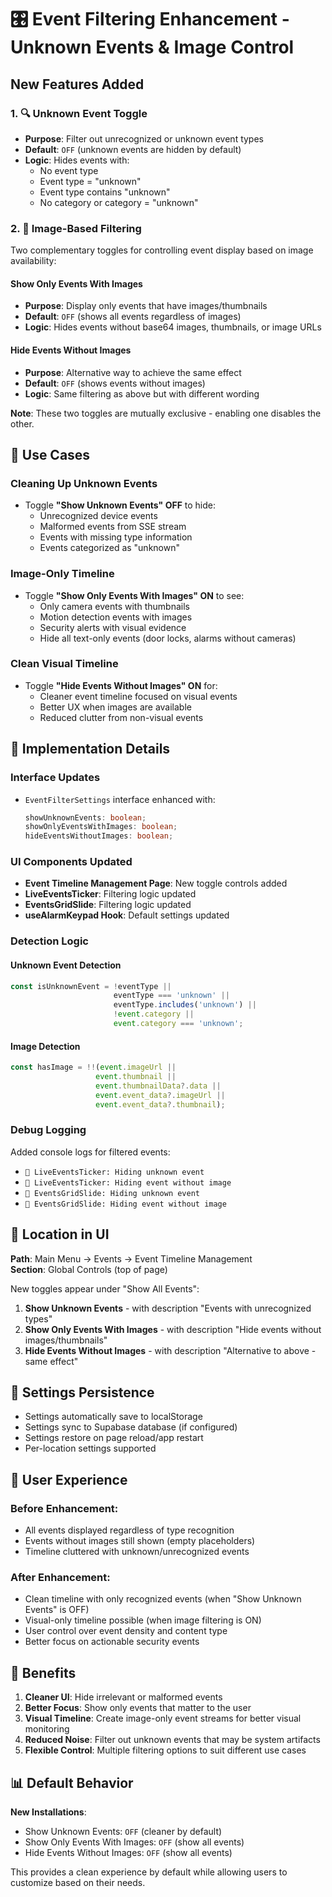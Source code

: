 # 🎛️ Event Filtering Enhancement - Unknown Events & Image Control

## New Features Added

### 1. 🔍 **Unknown Event Toggle**
- **Purpose**: Filter out unrecognized or unknown event types
- **Default**: `OFF` (unknown events are hidden by default)
- **Logic**: Hides events with:
  - No event type
  - Event type = "unknown"
  - Event type contains "unknown"
  - No category or category = "unknown"

### 2. 📸 **Image-Based Filtering**
Two complementary toggles for controlling event display based on image availability:

#### **Show Only Events With Images**
- **Purpose**: Display only events that have images/thumbnails
- **Default**: `OFF` (shows all events regardless of images)
- **Logic**: Hides events without base64 images, thumbnails, or image URLs

#### **Hide Events Without Images**
- **Purpose**: Alternative way to achieve the same effect
- **Default**: `OFF` (shows events without images)
- **Logic**: Same filtering as above but with different wording

**Note**: These two toggles are mutually exclusive - enabling one disables the other.

## 🎯 Use Cases

### **Cleaning Up Unknown Events**
- Toggle **"Show Unknown Events" OFF** to hide:
  - Unrecognized device events
  - Malformed events from SSE stream
  - Events with missing type information
  - Events categorized as "unknown"

### **Image-Only Timeline**
- Toggle **"Show Only Events With Images" ON** to see:
  - Only camera events with thumbnails
  - Motion detection events with images
  - Security alerts with visual evidence
  - Hide all text-only events (door locks, alarms without cameras)

### **Clean Visual Timeline**
- Toggle **"Hide Events Without Images" ON** for:
  - Cleaner event timeline focused on visual events
  - Better UX when images are available
  - Reduced clutter from non-visual events

## 🔧 Implementation Details

### **Interface Updates**
- `EventFilterSettings` interface enhanced with:
  ```typescript
  showUnknownEvents: boolean;
  showOnlyEventsWithImages: boolean;
  hideEventsWithoutImages: boolean;
  ```

### **UI Components Updated**
- **Event Timeline Management Page**: New toggle controls added
- **LiveEventsTicker**: Filtering logic updated
- **EventsGridSlide**: Filtering logic updated
- **useAlarmKeypad Hook**: Default settings updated

### **Detection Logic**

#### **Unknown Event Detection**
```typescript
const isUnknownEvent = !eventType || 
                       eventType === 'unknown' || 
                       eventType.includes('unknown') || 
                       !event.category || 
                       event.category === 'unknown';
```

#### **Image Detection**
```typescript
const hasImage = !!(event.imageUrl || 
                   event.thumbnail || 
                   event.thumbnailData?.data || 
                   event.event_data?.imageUrl || 
                   event.event_data?.thumbnail);
```

### **Debug Logging**
Added console logs for filtered events:
- `🚫 LiveEventsTicker: Hiding unknown event`
- `🚫 LiveEventsTicker: Hiding event without image`
- `🚫 EventsGridSlide: Hiding unknown event`
- `🚫 EventsGridSlide: Hiding event without image`

## 📍 Location in UI

**Path**: Main Menu → Events → Event Timeline Management  
**Section**: Global Controls (top of page)

New toggles appear under "Show All Events":
1. **Show Unknown Events** - with description "Events with unrecognized types"
2. **Show Only Events With Images** - with description "Hide events without images/thumbnails"  
3. **Hide Events Without Images** - with description "Alternative to above - same effect"

## 🔄 Settings Persistence

- Settings automatically save to localStorage
- Settings sync to Supabase database (if configured)
- Settings restore on page reload/app restart
- Per-location settings supported

## 🎨 User Experience

### **Before Enhancement**:
- All events displayed regardless of type recognition
- Events without images still shown (empty placeholders)
- Timeline cluttered with unknown/unrecognized events

### **After Enhancement**:
- Clean timeline with only recognized events (when "Show Unknown Events" is OFF)
- Visual-only timeline possible (when image filtering is ON)
- User control over event density and content type
- Better focus on actionable security events

## 🚀 Benefits

1. **Cleaner UI**: Hide irrelevant or malformed events
2. **Better Focus**: Show only events that matter to the user
3. **Visual Timeline**: Create image-only event streams for better visual monitoring
4. **Reduced Noise**: Filter out unknown events that may be system artifacts
5. **Flexible Control**: Multiple filtering options to suit different use cases

## 📊 Default Behavior

**New Installations**:
- Show Unknown Events: `OFF` (cleaner by default)
- Show Only Events With Images: `OFF` (show all events)
- Hide Events Without Images: `OFF` (show all events)

This provides a clean experience by default while allowing users to customize based on their needs.
